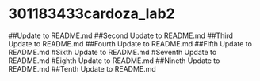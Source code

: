 # 301183433cardoza_lab2
##Update to README.md
##Second Update to README.md
##Third Update to README.md
##Fourth Update to README.md
##Fifth Update to README.md
#Sixth Update to README.md
#Seventh Update to README.md
#Eighth Update to README.md
##Nineth Update to README.md
##Tenth Update to README.md
